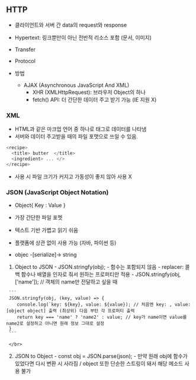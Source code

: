 ## HTTP
 - 클라이언트와 서버 간 data의 request와 response
 - Hypertext: 링크뿐만이 아닌 전반적 리소스 포함 (문서, 이미지)
 - Transfer
 - Protocol
 
 - 방법
   - AJAX (Asynchronous JavaScript And XML)
     - XHR (XMLHttpRequest): 브라우저 Object의 하나
     - fetch() API: 더 간단한 데이터 주고 받기 가능 (IE 지원 X)
     
  ### XML
  - HTML과 같은 마크업 언어 중 하나로 태그로 데이터를 나타냄
  - 서버와 데이터 주고받을 때의 파일 포맷으로 쓰일 수 있음.
  ```javascript
  <recipe>
    <title> butter  </title>
    <ingredient> ... </>
  </recipe>
  ```
  - 사용 시 파일 크기가 커지고 가동성이 좋지 않아 사용 X
  
  ### JSON (JavaScript Object Notation)
   - Object{ Key : Value }
   - 가장 간단한 파일 포멧
   - 텍스트 기반 가볍고 읽기 쉬움
   - 플랫폼에 상관 없이 사용 가능 (자바, 파이썬 등)
   
   - objec -[serialize]-> string
   
   1. Object to JSON
     - JSON.stringfy(obj);
     - 함수는 포함되지 않음
     - replacer: 콜백 함수나 배열을 인자로 줘서 원하는 프로퍼티만 적용 
     - JSON.stringfy(obj, ['name']); // 객체의 name만 전달하고 싶을 때
     
     ```
     JSON.stringfy(obj, (key, value) => {
        console.log(`key: ${key}, value: ${value}); // 처음엔 key: , value: [object object] 출력 (최상위) 다음 부턴 각 프로퍼티 출력
        return key === 'name' ? 'name2' : value; // key가 name이면 value를 name2로 설정하고 아니면 원래 정보 그대로 설정
     }
     ```
     
     </br>
   2. JSON to Object
     - const obj = JSON.parse(json);
     - 만약 원래 obj에 함수가 있었다면 다시 변환 시 사라짐 / object 또한 단순한 스트링이 돼서 해당 메소드 사용 불가
   
   
